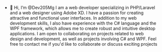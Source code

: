 - 👋 Hi, I’m @Dev205Mg
I am a web developer specializing in PHP/Laravel and a web designer using Adobe XD.
I have a passion for creating attractive and functional user interfaces.
In addition to my web development skills,
I also have experience with the C# language and the WPF framework,
which allows me to create robust and intuitive desktop applications.
I am open to collaborating on projects related to web design and development,
as well as projects involving C# and WPF. Feel free to contact me if you'd like to collaborate or discuss exciting projects

<!---
Dev205Mg/Dev205Mg is a ✨ special ✨ repository because its `README.md` (this file) appears on your GitHub profile.
You can click the Preview link to take a look at your changes.
--->
